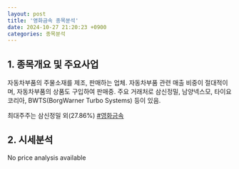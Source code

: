 ```yaml
---
layout: post
title: '영화금속 종목분석'
date: 2024-10-27 21:20:23 +0900
categories: 종목분석
---
```


## 1. 종목개요 및 주요사업

자동차부품의 주물소재를 제조, 판매하는 업체. 자동차부품 관련 매출 비중이 절대적이며, 자동차부품의 상품도 구입하여 판매중. 주요 거래처로 삼신정밀, 남양넥스모, 타이요코리아, BWTS(BorgWarner Turbo Systems) 등이 있음. 

최대주주는 삼신정밀 외(27.86%)
[#영화금속](#)

## 2. 시세분석

No price analysis available
